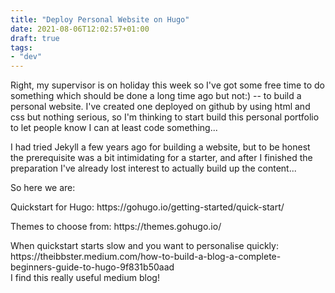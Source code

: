 ```yaml
---
title: "Deploy Personal Website on Hugo"
date: 2021-08-06T12:02:57+01:00
draft: true
tags:
- "dev"
---
```


Right, my supervisor is on holiday this week so I've got some free time to do something which should be done a long time ago but not:) -- to build a personal website. I've created one deployed on github by using html and css but nothing serious, so I'm thinking to start build this personal portfolio to let people know I can at least code something...

I had tried Jekyll a few years ago for building a website, but to be honest the prerequisite was a bit intimidating for a starter, and after I finished the preparation I've already lost interest to actually build up the content...

So here we are:
<p>Quickstart for Hugo: https://gohugo.io/getting-started/quick-start/
<p>Themes to choose from: https://themes.gohugo.io/
<p>When quickstart starts slow and you want to personalise quickly:<br>
https://theibbster.medium.com/how-to-build-a-blog-a-complete-beginners-guide-to-hugo-9f831b50aad<br>I find this really useful medium blog!
